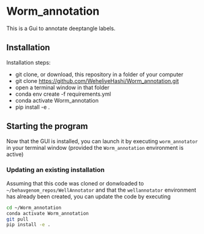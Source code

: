 # Worm_annotation

This is a Gui to annotate deeptangle labels.
## Installation

Installation steps:
* git clone, or download, this repository in a folder of your computer
* git clone https://github.com/WeheliyeHashi/Worm_annotation.git
* open a terminal window in that folder
* conda env create -f requirements.yml
* conda activate Worm_annotation
* pip install -e .

## Starting the program

Now that the GUI is installed, you can launch it by executing
`worm_annotator` in your terminal window (provided the `Worm_annotation`
environment is active)


### Updating an existing installation

Assuming that this code was cloned or donwloaded to `~/behavgenom_repos/WellAnnotator` and that the `wellannotator` environment has already been created, you can update the code by executing
```bash
cd ~/Worm_annotation
conda activate Worm_annotation
git pull
pip install -e .
```